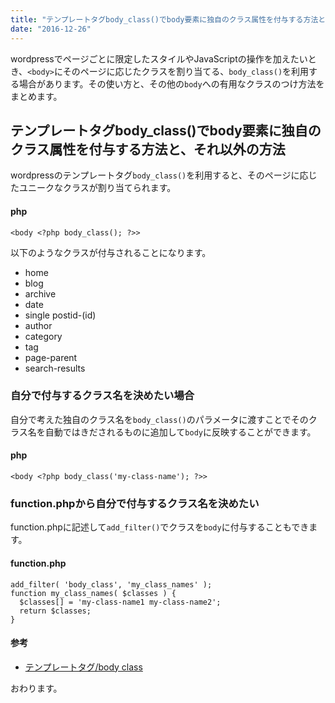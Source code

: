 ```yaml
---
title: "テンプレートタグbody_class()でbody要素に独自のクラス属性を付与する方法と、それ以外の方法 -『wordpress』"
date: "2016-12-26"
---
```


wordpressでページごとに限定したスタイルやJavaScriptの操作を加えたいとき、`<body>`にそのページに応じたクラスを割り当てる、`body_class()`を利用する場合があります。その使い方と、その他の`body`への有用なクラスのつけ方法をまとめます。

## テンプレートタグbody\_class()でbody要素に独自のクラス属性を付与する方法と、それ以外の方法

wordpressのテンプレートタグ`body_class()`を利用すると、そのページに応じたユニークなクラスが割り当てられます。

#### php

```
<body <?php body_class(); ?>>

```

以下のようなクラスが付与されることになります。

- home
- blog
- archive
- date
- single postid-(id)
- author
- category
- tag
- page-parent
- search-results

### 自分で付与するクラス名を決めたい場合

自分で考えた独自のクラス名を`body_class()`のパラメータに渡すことでそのクラス名を自動ではきだされるものに追加して`body`に反映することができます。

#### php

```
<body <?php body_class('my-class-name'); ?>>

```

### function.phpから自分で付与するクラス名を決めたい

function.phpに記述して`add_filter()`でクラスを`body`に付与することもできます。

#### function.php

```
add_filter( 'body_class', 'my_class_names' );
function my_class_names( $classes ) {
  $classes[] = 'my-class-name1 my-class-name2';
  return $classes;
}

```

#### 参考

- [テンプレートタグ/body class](http://wpdocs.osdn.jp/%E3%83%86%E3%83%B3%E3%83%97%E3%83%AC%E3%83%BC%E3%83%88%E3%82%BF%E3%82%B0/body_class)

おわります。
